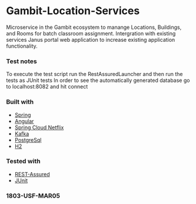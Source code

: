 # Gambit-Location-Services
Microservice in the Gambit ecosystem to manange Locations, Buildings, and Rooms for batch classroom assignment.
Intergration with existing services Janus portal web application to increase existing application functionality.

### Test notes
To execute the test script run the RestAssuredLauncher and then run the tests as JUnit tests
In order to see the automatically generated database go to localhost:8082 and hit connect

### Built with
* [Spring](https://spring.io/)
* [Angular](https://angular.io/)
* [Spring Cloud Netflix](https://cloud.spring.io/spring-cloud-netflix/)
* [Kafka](https://kafka.apache.org/)
* [PostgreSql](https://www.postgresql.org/)
* [H2](http://h2database.com/html/main.html)

### Tested with
* [REST-Assured](http://rest-assured.io/)
* [JUnit](https://junit.org/junit5/)

### 1803-USF-MAR05
